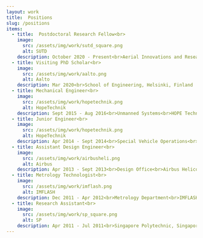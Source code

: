 ```yaml
---
layout: work
title:  Positions
slug: /positions
items:
  - title:  Postdoctoral Research Fellow<br>
    image:
      src: /assets/img/work/sutd_square.png
      alt: SUTD
    description: October 2020 - Present<br>Aerial Innovations and Research Lab, Temasek Labs<br>Singapore University of Technology and Design (SUTD), Singapore
  - title: Visiting PhD Scholar<br>
    image:
      src: /assets/img/work/aalto.png
      alt: Aalto
    description: Mar 2020<br>School of Engineering, Helsinki, Finland
  - title: Mechanical Engineer<br>
    image:
      src: /assets/img/work/hopetechnik.png
      alt: HopeTechnik
    description: Sept 2015 - Aug 2016<br>Unmanned Systems<br>HOPE Technik Pte Ltd, Singapore
  - title: Junior Engineer<br>   
    image:
      src: /assets/img/work/hopetechnik.png
      alt: HopeTechnik
    description: Apr 2014 - Sept 2014<br>Special Vehicle Operations<br>HOPE Technik Pte Ltd, Singapore
  - title: Assistant Design Engineer<br>   
    image:
      src: /assets/img/work/airbusheli.png
      alt: Airbus
    description: Apr 2013 - Sept 2013<br>Design Office<br>Airbus Helicopters (Eurocopter), Singapore
  - title: Metrology Technologist<br>   
    image:
      src: /assets/img/work/imflash.png
      alt: IMFLASH
    description: Dec 2011 - Apr 2012<br>Metrology Department<br>IMFLASH Singapore, Singapore
  - title: Research Assistant<br>   
    image:
      src: /assets/img/work/sp_square.png
      alt: SP
    description: Apr 2011 - Jul 2011<br>Singapore Polytechnic, Singapore
---
```

<br />
